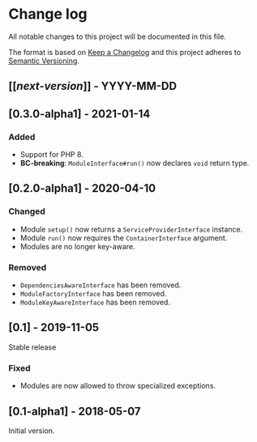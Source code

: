 # Change log
All notable changes to this project will be documented in this file.

The format is based on [Keep a Changelog](http://keepachangelog.com/)
and this project adheres to [Semantic Versioning](http://semver.org/).

## [[*next-version*]] - YYYY-MM-DD

## [0.3.0-alpha1] - 2021-01-14
### Added
- Support for PHP 8.
- **BC-breaking**: `ModuleInterface#run()` now declares `void` return type.

## [0.2.0-alpha1] - 2020-04-10
### Changed
- Module `setup()` now returns a `ServiceProviderInterface` instance.
- Module `run()` now requires the `ContainerInterface` argument.
- Modules are no longer key-aware.

### Removed
- `DependenciesAwareInterface` has been removed.
- `ModuleFactoryInterface` has been removed.
- `ModuleKeyAwareInterface` has been removed.

## [0.1] - 2019-11-05
Stable release

### Fixed
- Modules are now allowed to throw specialized exceptions.

## [0.1-alpha1] - 2018-05-07
Initial version.
